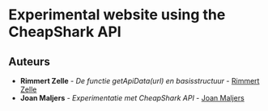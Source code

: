 # Experimental website using the CheapShark API

## Auteurs
* **Rimmert Zelle** - *De functie getApiData(url) en basisstructuur* - [Rimmert Zelle](https://github.com/rimmertzelle)
* **Joan Maljers** - *Experimentatie met CheapShark API* - [Joan Maljers](https://github.com/DonDuck1)

